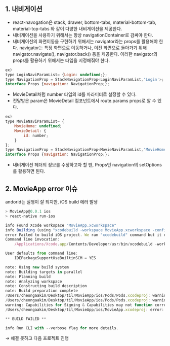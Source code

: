 ## 1. 내비게이션

- react-navogation은 stack, drawer, bottom-tabs, material-bottom-tab, material-top-tabs 와 같이 다양한 내비게이션을 제공한다.
- 내비게이션을 사용하기 위해서는 항상 navigationContainer로 감싸야 한다.
- 내비게이션의 화면이동을 구현하기 위해서는 navigator라는 props를 활용해야 한다. navigator는 특정 화면으로 이동하거나, 이전 화면으로 돌아가기 위해 navigator.navigate(), navigator.back() 등을 제공한다. 이러한 navigator의 props를 활용하기 위해서는 타입을 지정해줘야 한다.

```jsx
ex)
type LoginNaviParamList= {Login: undefined;};
type NavigationProp = StackNavigationProp<LoginNaviParamList,'Login'>;
interface Props {navigation: NavigationProp;};
```

- MovieDetail처럼 number 타입의 id를 파라미터로 설정할 수 있다.
- 전달받은 param은 MovieDetail 컴포넌트에서 route.params props로 알 수 있다.

```jsx
ex)
type MovieNaviParamList= {
	MovieHome: undefined;
	MovieDetail: {
		id: number;
	}
};
type NavigationProp = StackNavigationProp<MovieNaviParamList,'MovieHome'>;
interface Props {navigation: NavigationProp;};
```

- 내비게이션 헤더의 정보를 수정하고자 할 땐, Props인 navigation의 setOptions를 활용하면 된다.

## 2.  MovieApp error 이슈

andorid는 실행이 잘 되지만, iOS build 에러 발생 

```jsx
> MovieApp@0.0.1 ios
> react-native run-ios

info Found Xcode workspace "MovieApp.xcworkspace"
info Building (using "xcodebuild -workspace MovieApp.xcworkspace -configuration Debug -scheme MovieApp -destination id=DC93AECE-E524-4C0D-BB15-E70E2C21577F")
error Failed to build iOS project. We ran "xcodebuild" command but it exited with error code 65. To debug build logs further, consider building your app with Xcode.app, by opening MovieApp.xcworkspace.
Command line invocation:
    /Applications/Xcode.app/Contents/Developer/usr/bin/xcodebuild -workspace MovieApp.xcworkspace -configuration Debug -scheme MovieApp -destination id=DC93AECE-E524-4C0D-BB15-E70E2C21577F

User defaults from command line:
    IDEPackageSupportUseBuiltinSCM = YES

note: Using new build system
note: Building targets in parallel
note: Planning build
note: Analyzing workspace
note: Constructing build description
note: Build preparation complete
/Users/cheongaakim/Desktop/til/MovieApp/ios/Pods/Pods.xcodeproj: warning: The iOS Simulator deployment target 'IPHONEOS_DEPLOYMENT_TARGET' is set to 8.0, but the range of supported deployment target versions is 9.0 to 14.5.99. (in target 'boost-for-react-native' from project 'Pods')
/Users/cheongaakim/Desktop/til/MovieApp/ios/Pods/Pods.xcodeproj: warning: The iOS Simulator deployment target 'IPHONEOS_DEPLOYMENT_TARGET' is set to 7.0, but the range of supported deployment target versions is 9.0 to 14.5.99. (in target 'react-native-splash-screen' from project 'Pods')
warning: Capabilities for Signing & Capabilities may not function correctly because its entitlements use a placeholder team ID. To resolve this, select a development team in the MovieApp editor. (in target 'MovieApp' from project 'MovieApp')
/Users/cheongaakim/Desktop/til/MovieApp/ios/MovieApp.xcodeproj: error: The linked library 'libPods-MovieApp.a' is missing one or more architectures required by this target: x86_64. (in target 'MovieApp' from project 'MovieApp')

** BUILD FAILED **

info Run CLI with --verbose flag for more details.
```

→ 해결 못하고 다음 프로젝트 진행